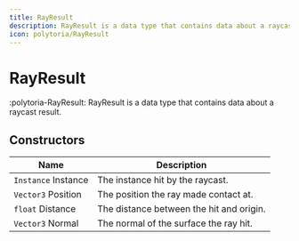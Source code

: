 ```yaml
---
title: RayResult
description: RayResult is a data type that contains data about a raycast result.
icon: polytoria/RayResult
---
```


# RayResult

:polytoria-RayResult: RayResult is a data type that contains data about a raycast result.

## Constructors

| Name                | Description                              |
| ------------------- | ---------------------------------------- |
| `Instance` Instance | The instance hit by the raycast.         |
| `Vector3` Position  | The position the ray made contact at.    |
| `float` Distance    | The distance between the hit and origin. |
| `Vector3` Normal    | The normal of the surface the ray hit.   |

